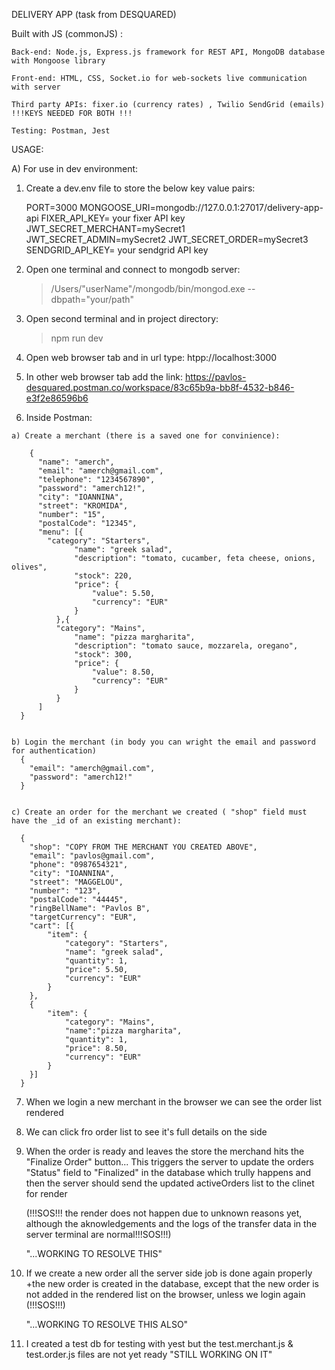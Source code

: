
DELIVERY APP (task from DESQUARED)

Built with JS (commonJS) : 

    Back-end: Node.js, Express.js framework for REST API, MongoDB database with Mongoose library
    
    Front-end: HTML, CSS, Socket.io for web-sockets live communication with server
    
    Third party APIs: fixer.io (currency rates) , Twilio SendGrid (emails) !!!KEYS NEEDED FOR BOTH !!!
    
    Testing: Postman, Jest
    

USAGE:

A) For use in dev environment:
  1) Create a dev.env file to store the below key value pairs:

      PORT=3000
      MONGOOSE_URI=mongodb://127.0.0.1:27017/delivery-app-api
      FIXER_API_KEY= your fixer API key
      JWT_SECRET_MERCHANT=mySecret1
      JWT_SECRET_ADMIN=mySecret2
      JWT_SECRET_ORDER=mySecret3
      SENDGRID_API_KEY= your sendgrid API key
    

  
  3) Open one terminal and connect to mongodb server:
     > /Users/"userName"/mongodb/bin/mongod.exe --dbpath="your/path"



  4) Open second terminal and in project directory:
     > npm run dev


     
  5) Open web browser tab and in url type:
     htpp://localhost:3000

     

  6) In other web browser tab add the link:
     https://pavlos-desquared.postman.co/workspace/83c65b9a-bb8f-4532-b846-e3f2e86596b6

     

  7) Inside Postman:


    a) Create a merchant (there is a saved one for convinience):
    
        {
          "name": "amerch",
          "email": "amerch@gmail.com",
          "telephone": "1234567890",
          "password": "amerch12!",
          "city": "IOANNINA",
          "street": "KROMIDA",
          "number": "15",
          "postalCode": "12345",
          "menu": [{
            "category": "Starters",
                  "name": "greek salad",
                  "description": "tomato, cucamber, feta cheese, onions, olives",
                  "stock": 220,
                  "price": {
                      "value": 5.50,
                      "currency": "EUR"
                  }
              },{
              "category": "Mains",
                  "name": "pizza margharita",
                  "description": "tomato sauce, mozzarela, oregano",
                  "stock": 300,
                  "price": {
                      "value": 8.50,
                      "currency": "EUR"
                  }
              }
          ]
      }

     
    b) Login the merchant (in body you can wright the email and password for authentication)
      {
        "email": "amerch@gmail.com",
        "password": "amerch12!"
      }

     
    c) Create an order for the merchant we created ( "shop" field must have the _id of an existing merchant):
    
      {
        "shop": "COPY FROM THE MERCHANT YOU CREATED ABOVE",
        "email": "pavlos@gmail.com",
        "phone": "0987654321",
        "city": "IOANNINA",
        "street": "MAGGELOU",
        "number": "123",
        "postalCode": "44445",
        "ringBellName": "Pavlos B",
        "targetCurrency": "EUR",
        "cart": [{
            "item": {
                "category": "Starters",
                "name": "greek salad",
                "quantity": 1,
                "price": 5.50,
                "currency": "EUR"
            }
        },
        {
            "item": {
                "category": "Mains",
                "name":"pizza margharita",
                "quantity": 1,
                "price": 8.50,
                "currency": "EUR"
            }
        }]
      }


7) When we login a new merchant in the browser we can see the order list rendered


   
8) We can click fro order list to see it's full details on the side


      
10) When the order is ready and leaves the store the merchand hits the "Finalize Order" button...
   This triggers the server to update the orders "Status" field to "Finalized" in the database which trully happens
   and then the server should send the updated activeOrders list to the clinet for render
        
     (!!!SOS!!! the render does not happen due to unknown reasons yet,
     although the aknowledgements and the logs of the transfer data in the server terminal are normal!!!SOS!!!)

     "...WORKING TO RESOLVE THIS"

   
        
11) If we create a new order all the server side job is done again properly +the new order is
    created in the database, except that the new order is not added in the rendered list on the browser,
    unless we login again (!!!SOS!!!)

    "...WORKING TO RESOLVE THIS ALSO"

    

13) I created a test db for testing with yest but the test.merchant.js & test.order.js files are not yet ready
    "STILL WORKING ON IT"

